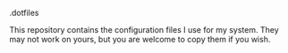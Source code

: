  .dotfiles

This repository contains the configuration files I use for my system. They may not work on yours, but you are welcome to copy them if you wish. 

